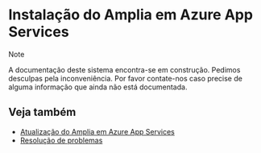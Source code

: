 ﻿# Instalação do Amplia em Azure App Services

> [!NOTE]
> A documentação deste sistema encontra-se em construção. Pedimos desculpas pela inconveniência. Por favor contate-nos caso
> precise de alguma informação que ainda não está documentada.

## Veja também

* [Atualização do Amplia em Azure App Services](update.md)
* [Resolução de problemas](../troubleshoot/index.md)

